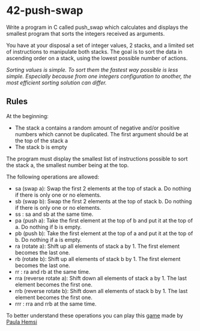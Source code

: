 # 42-push-swap

Write a program in C called push_swap which calculates and displays the smallest program that sorts the integers received as arguments.<br />

You have at your disposal a set of integer values, 2 stacks, and a limited set of instructions to manipulate both stacks. The goal is to sort the data in ascending order on a stack, using the lowest possible number of actions.<br />

*Sorting values is simple. To sort them the fastest way possible is less simple. Especially because from one integers configuration to another, the most efficient sorting solution can differ.*

## Rules

At the beginning:
* The stack a contains a random amount of negative and/or positive numbers which cannot be duplicated. The first argument should be at the top of the stack a
* The stack b is empty

The program must display the smallest list of instructions possible to sort the stack a, the smallest number being at the top. <br />

The following operations are allowed:
* sa (swap a): Swap the first 2 elements at the top of stack a. Do nothing if there is only one or no elements.
* sb (swap b): Swap the first 2 elements at the top of stack b. Do nothing if there is only one or no elements.
* ss : sa and sb at the same time.
* pa (push a): Take the first element at the top of b and put it at the top of a. Do nothing if b is empty.
* pb (push b): Take the first element at the top of a and put it at the top of b. Do nothing if a is empty.
* ra (rotate a): Shift up all elements of stack a by 1. The first element becomes the last one.
* rb (rotate b): Shift up all elements of stack b by 1. The first element becomes the last one.
* rr : ra and rb at the same time.
* rra (reverse rotate a): Shift down all elements of stack a by 1. The last element becomes the first one.
* rrb (reverse rotate b): Shift down all elements of stack b by 1. The last element becomes the first one.
* rrr : rra and rrb at the same time.

To better understand these operations you can play this [game](https://phemsi-a.itch.io/push-swap) made by [Paula Hemsi](https://github.com/paulahemsi)
